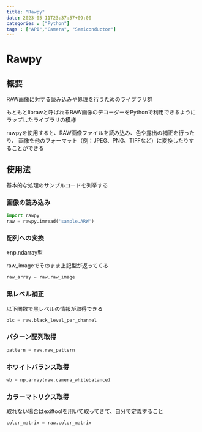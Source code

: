 ```yaml
---
title: "Rawpy"
date: 2023-05-11T23:37:57+09:00
categories : ["Python"]
tags : ["API","Camera", "Semiconductor"]
---
```

# Rawpy
## 概要

RAW画像に対する読み込みや処理を行うためのライブラリ群

もともとlibrawと呼ばれるRAW画像のデコーダーをPythonで利用できるようにラップしたライブラリの模様

rawpyを使用すると、RAW画像ファイルを読み込み、色や露出の補正を行ったり、
画像を他のフォーマット（例：JPEG、PNG、TIFFなど）に変換したりすることができる

## 使用法

基本的な処理のサンプルコードを列挙する

### 画像の読み込み

``` python
import rawpy
raw = rawpy.imread('sample.ARW')
```

### 配列への変換

※np.ndarray型

raw_imageでそのまま上記型が返ってくる

```python
raw_array = raw.raw_image
```

### 黒レベル補正

以下関数で黒レベルの情報が取得できる
``` python
blc = raw.black_level_per_channel
```

### パターン配列取得

``` python
pattern = raw.raw_pattern
```

### ホワイトバランス取得

``` python
wb = np.array(raw.camera_whitebalance)
```

### カラーマトリクス取得

取れない場合はexiftoolを用いて取ってきて、自分で定義すること

``` python
color_matrix = raw.color_matrix
```
